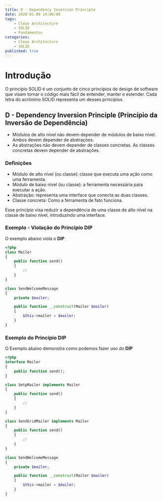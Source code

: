 ```yaml
---
title: D - Dependency Inversion Principle
date: 2020-01-08 14:00:00
tags:
    - Clean Architecture
    - SOLID
    - Fundamentos
categories:
    - Clean Architecture
    - SOLID
published: true
---
```


# Introdução

O princípio SOLID é um conjunto de cinco princípios de design de software que visam tornar o código mais fácil de entender, manter e estender. Cada letra do acrônimo SOLID representa um desses princípios.

## D - Dependency Inversion Principle (Princípio da Inversão de Dependência)
- Módulos de alto nível não devem depender de módulos de baixo nível. Ambos devem depender de abstrações.
- As abstrações não devem depender de classes concretas. As classes concretas devem depender de abstrações.

### Definições
- Módulo de alto nível (ou classe): classe que executa uma ação como uma ferramenta.
- Módulo de baixo nível (ou classe): a ferramenta necessária para executar a ação.
- Abstração: representa uma interface que conecta as duas classes.
- Classe concreta: Como a ferramenta de fato funciona.

Esse princípio visa reduzir a dependência de uma classe de alto nível na classe de baixo nível, introduzindo uma interface.

### Exemplo - Violação do Princípio **DIP**

O exemplo abaixo viola o **DIP**

```php
<?php
class Mailer
{
    public function send()
    {
        //
    }
}

class SendWelcomeMessage
{
    private $mailer;

    public function __construct(Mailer $mailer)
    {
        $this->mailer = $mailer;
    }
}
```

### Exemplo do Princípio **DIP**

O Exemplo abaixo demonstra como podemos fazer uso do **DIP**

```php
<?php
interface Mailer
{
    public function send();
}

class SmtpMailer implements Mailer
{
    public function send()
    {
        //
    }
}

class SendGridMailer implements Mailer
{
    public function send()
    {
        //
    }
}

class SendWelcomeMessage
{
    private $mailer;

    public function __construct(Mailer $mailer)
    {
        $this->mailer = $mailer;
    }
}
```